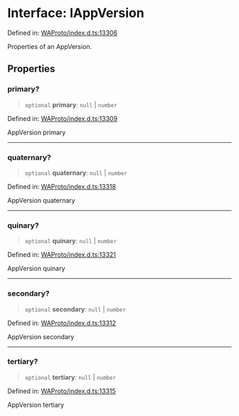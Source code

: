 # Interface: IAppVersion

Defined in: [WAProto/index.d.ts:13306](https://github.com/Fokusdotid/bail/blob/a1b2bb6d3d63874a4f497e70ebd6347b2869da8e/WAProto/index.d.ts#L13306)

Properties of an AppVersion.

## Properties

### primary?

> `optional` **primary**: `null` \| `number`

Defined in: [WAProto/index.d.ts:13309](https://github.com/Fokusdotid/bail/blob/a1b2bb6d3d63874a4f497e70ebd6347b2869da8e/WAProto/index.d.ts#L13309)

AppVersion primary

***

### quaternary?

> `optional` **quaternary**: `null` \| `number`

Defined in: [WAProto/index.d.ts:13318](https://github.com/Fokusdotid/bail/blob/a1b2bb6d3d63874a4f497e70ebd6347b2869da8e/WAProto/index.d.ts#L13318)

AppVersion quaternary

***

### quinary?

> `optional` **quinary**: `null` \| `number`

Defined in: [WAProto/index.d.ts:13321](https://github.com/Fokusdotid/bail/blob/a1b2bb6d3d63874a4f497e70ebd6347b2869da8e/WAProto/index.d.ts#L13321)

AppVersion quinary

***

### secondary?

> `optional` **secondary**: `null` \| `number`

Defined in: [WAProto/index.d.ts:13312](https://github.com/Fokusdotid/bail/blob/a1b2bb6d3d63874a4f497e70ebd6347b2869da8e/WAProto/index.d.ts#L13312)

AppVersion secondary

***

### tertiary?

> `optional` **tertiary**: `null` \| `number`

Defined in: [WAProto/index.d.ts:13315](https://github.com/Fokusdotid/bail/blob/a1b2bb6d3d63874a4f497e70ebd6347b2869da8e/WAProto/index.d.ts#L13315)

AppVersion tertiary
